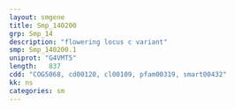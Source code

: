 ```yaml
---
layout: smgene
title: Smp_140200
grp: Smp_14
description: "flowering locus c variant"
smp: Smp_140200.1
uniprot: "G4VMT5"
length:   837
cdd: "COG5068, cd00120, cl00109, pfam00319, smart00432"
kk: ns
categories: sm
---
```

